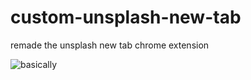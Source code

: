 # custom-unsplash-new-tab

remade the unsplash new tab chrome extension

![basically](http://weknowmemes.com/wp-content/uploads/2013/11/i-made-this-comic.jpg)
